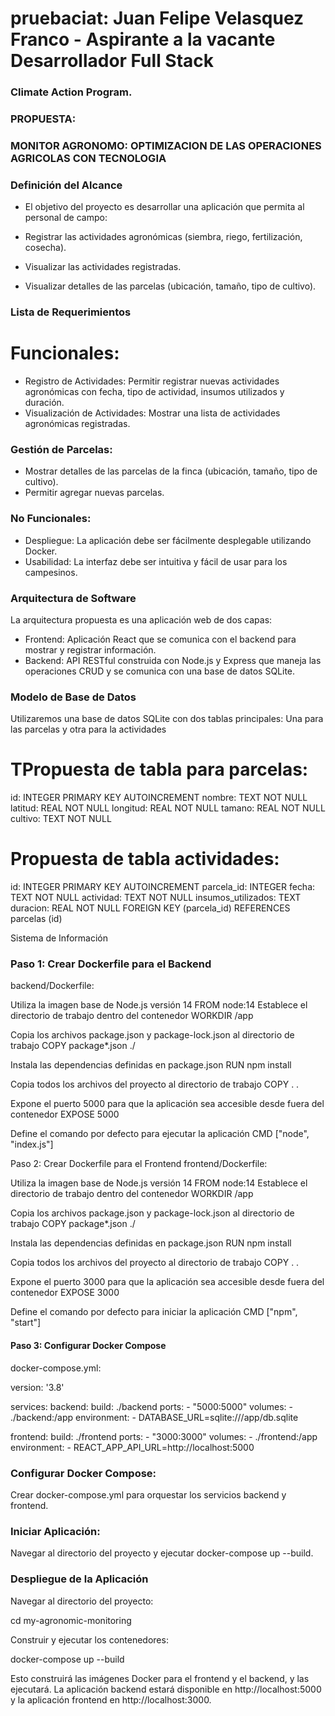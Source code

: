 # pruebaciat: Juan Felipe Velasquez Franco - Aspirante a la vacante Desarrollador Full Stack 
### Climate Action Program.

### PROPUESTA:
 ### MONITOR AGRONOMO: OPTIMIZACION DE LAS OPERACIONES AGRICOLAS CON TECNOLOGIA  

### Definición del Alcance
- El objetivo del proyecto es desarrollar una aplicación que permita al personal de campo:

- Registrar las actividades agronómicas (siembra, riego, fertilización, cosecha).
- Visualizar las actividades registradas.
- Visualizar detalles de las parcelas (ubicación, tamaño, tipo de cultivo).

### Lista de Requerimientos
# Funcionales:
- Registro de Actividades:
  Permitir registrar nuevas actividades agronómicas con fecha, tipo de actividad, insumos utilizados y duración.
- Visualización de Actividades:
  Mostrar una lista de actividades agronómicas registradas.
### Gestión de Parcelas:
- Mostrar detalles de las parcelas de la finca (ubicación, tamaño, tipo de cultivo).
- Permitir agregar nuevas parcelas.

### No Funcionales:
- Despliegue:
La aplicación debe ser fácilmente desplegable utilizando Docker.
- Usabilidad:
La interfaz debe ser intuitiva y fácil de usar para los campesinos.

### Arquitectura de Software
La arquitectura propuesta es una aplicación web de dos capas:

- Frontend: Aplicación React que se comunica con el backend para mostrar y registrar información.
- Backend: API RESTful construida con Node.js y Express que maneja las operaciones CRUD y se comunica con una base de datos SQLite.

### Modelo de Base de Datos
Utilizaremos una base de datos SQLite con dos tablas principales:
Una para las parcelas y otra para la  actividades

# TPropuesta de tabla para parcelas:
id: INTEGER PRIMARY KEY AUTOINCREMENT
nombre: TEXT NOT NULL
latitud: REAL NOT NULL
longitud: REAL NOT NULL
tamano: REAL NOT NULL
cultivo: TEXT NOT NULL

# Propuesta de tabla actividades:
id: INTEGER PRIMARY KEY AUTOINCREMENT
parcela_id: INTEGER
fecha: TEXT NOT NULL
actividad: TEXT NOT NULL
insumos_utilizados: TEXT
duracion: REAL NOT NULL
FOREIGN KEY (parcela_id) REFERENCES parcelas (id)

Sistema de Información

### Paso 1: Crear Dockerfile para el Backend
backend/Dockerfile:

Utiliza la imagen base de Node.js versión 14
FROM node:14
Establece el directorio de trabajo dentro del contenedor
WORKDIR /app

Copia los archivos package.json y package-lock.json al directorio de trabajo
COPY package*.json ./

Instala las dependencias definidas en package.json
RUN npm install

Copia todos los archivos del proyecto al directorio de trabajo
COPY . .

Expone el puerto 5000 para que la aplicación sea accesible desde fuera del contenedor
EXPOSE 5000

Define el comando por defecto para ejecutar la aplicación
CMD ["node", "index.js"]


Paso 2: Crear Dockerfile para el Frontend
frontend/Dockerfile:


Utiliza la imagen base de Node.js versión 14
FROM node:14
Establece el directorio de trabajo dentro del contenedor
WORKDIR /app

Copia los archivos package.json y package-lock.json al directorio de trabajo
COPY package*.json ./

Instala las dependencias definidas en package.json
RUN npm install

Copia todos los archivos del proyecto al directorio de trabajo
COPY . .

Expone el puerto 3000 para que la aplicación sea accesible desde fuera del contenedor
EXPOSE 3000

Define el comando por defecto para iniciar la aplicación
CMD ["npm", "start"]


#### Paso 3: Configurar Docker Compose
docker-compose.yml:

version: '3.8'

services:
  backend:
    build: ./backend
    ports:
      - "5000:5000"
    volumes:
      - ./backend:/app
    environment:
      - DATABASE_URL=sqlite:///app/db.sqlite

  frontend:
    build: ./frontend
    ports:
      - "3000:3000"
    volumes:
      - ./frontend:/app
    environment:
      - REACT_APP_API_URL=http://localhost:5000


### Configurar Docker Compose:
Crear docker-compose.yml para orquestar los servicios backend y frontend.

### Iniciar Aplicación:
Navegar al directorio del proyecto y ejecutar docker-compose up --build.


### Despliegue de la Aplicación
Navegar al directorio del proyecto:

cd my-agronomic-monitoring

Construir y ejecutar los contenedores:

docker-compose up --build

Esto construirá las imágenes Docker para el frontend y el backend, y las ejecutará. La aplicación backend estará disponible en http://localhost:5000 y la aplicación frontend en http://localhost:3000.
